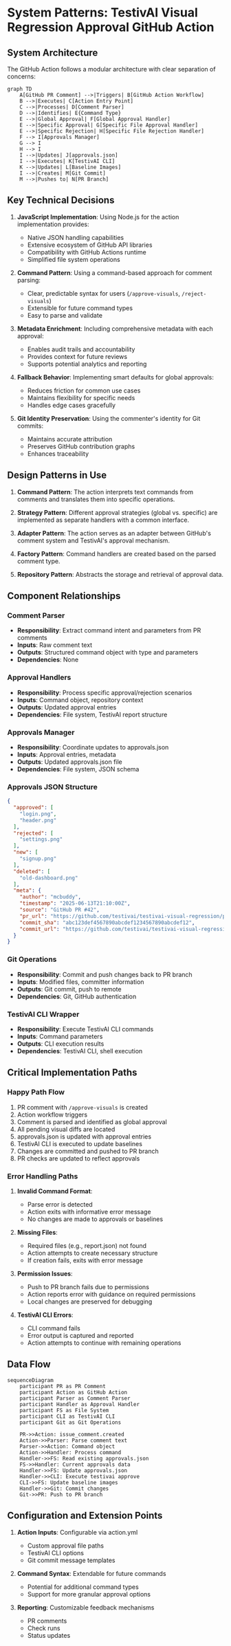 # System Patterns: TestivAI Visual Regression Approval GitHub Action

## System Architecture

The GitHub Action follows a modular architecture with clear separation of concerns:

```mermaid
graph TD
    A[GitHub PR Comment] -->|Triggers| B[GitHub Action Workflow]
    B -->|Executes| C[Action Entry Point]
    C -->|Processes| D[Comment Parser]
    D -->|Identifies| E{Command Type}
    E -->|Global Approval| F[Global Approval Handler]
    E -->|Specific Approval| G[Specific File Approval Handler]
    E -->|Specific Rejection| H[Specific File Rejection Handler]
    F --> I[Approvals Manager]
    G --> I
    H --> I
    I -->|Updates| J[approvals.json]
    I -->|Executes| K[TestivAI CLI]
    K -->|Updates| L[Baseline Images]
    I -->|Creates| M[Git Commit]
    M -->|Pushes to| N[PR Branch]
```

## Key Technical Decisions

1. **JavaScript Implementation**: Using Node.js for the action implementation provides:
   - Native JSON handling capabilities
   - Extensive ecosystem of GitHub API libraries
   - Compatibility with GitHub Actions runtime
   - Simplified file system operations

2. **Command Pattern**: Using a command-based approach for comment parsing:
   - Clear, predictable syntax for users (`/approve-visuals`, `/reject-visuals`)
   - Extensible for future command types
   - Easy to parse and validate

3. **Metadata Enrichment**: Including comprehensive metadata with each approval:
   - Enables audit trails and accountability
   - Provides context for future reviews
   - Supports potential analytics and reporting

4. **Fallback Behavior**: Implementing smart defaults for global approvals:
   - Reduces friction for common use cases
   - Maintains flexibility for specific needs
   - Handles edge cases gracefully

5. **Git Identity Preservation**: Using the commenter's identity for Git commits:
   - Maintains accurate attribution
   - Preserves GitHub contribution graphs
   - Enhances traceability

## Design Patterns in Use

1. **Command Pattern**: The action interprets text commands from comments and translates them into specific operations.

2. **Strategy Pattern**: Different approval strategies (global vs. specific) are implemented as separate handlers with a common interface.

3. **Adapter Pattern**: The action serves as an adapter between GitHub's comment system and TestivAI's approval mechanism.

4. **Factory Pattern**: Command handlers are created based on the parsed comment type.

5. **Repository Pattern**: Abstracts the storage and retrieval of approval data.

## Component Relationships

### Comment Parser
- **Responsibility**: Extract command intent and parameters from PR comments
- **Inputs**: Raw comment text
- **Outputs**: Structured command object with type and parameters
- **Dependencies**: None

### Approval Handlers
- **Responsibility**: Process specific approval/rejection scenarios
- **Inputs**: Command object, repository context
- **Outputs**: Updated approval entries
- **Dependencies**: File system, TestivAI report structure

### Approvals Manager
- **Responsibility**: Coordinate updates to approvals.json
- **Inputs**: Approval entries, metadata
- **Outputs**: Updated approvals.json file
- **Dependencies**: File system, JSON schema

### Approvals JSON Structure
```json
{
  "approved": [
    "login.png",
    "header.png"
  ],
  "rejected": [
    "settings.png"
  ],
  "new": [
    "signup.png"
  ],
  "deleted": [
    "old-dashboard.png"
  ],
  "meta": {
    "author": "mcbuddy",
    "timestamp": "2025-06-13T21:10:00Z",
    "source": "GitHub PR #42",
    "pr_url": "https://github.com/testivai/testivai-visual-regression/pull/42",
    "commit_sha": "abc123def4567890abcdef1234567890abcdef12",
    "commit_url": "https://github.com/testivai/testivai-visual-regression/commit/abc123def4567890abcdef1234567890abcdef12"
  }
}
```

### Git Operations
- **Responsibility**: Commit and push changes back to PR branch
- **Inputs**: Modified files, committer information
- **Outputs**: Git commit, push to remote
- **Dependencies**: Git, GitHub authentication

### TestivAI CLI Wrapper
- **Responsibility**: Execute TestivAI CLI commands
- **Inputs**: Command parameters
- **Outputs**: CLI execution results
- **Dependencies**: TestivAI CLI, shell execution

## Critical Implementation Paths

### Happy Path Flow
1. PR comment with `/approve-visuals` is created
2. Action workflow triggers
3. Comment is parsed and identified as global approval
4. All pending visual diffs are located
5. approvals.json is updated with approval entries
6. TestivAI CLI is executed to update baselines
7. Changes are committed and pushed to PR branch
8. PR checks are updated to reflect approvals

### Error Handling Paths
1. **Invalid Command Format**:
   - Parse error is detected
   - Action exits with informative error message
   - No changes are made to approvals or baselines

2. **Missing Files**:
   - Required files (e.g., report.json) not found
   - Action attempts to create necessary structure
   - If creation fails, exits with error message

3. **Permission Issues**:
   - Push to PR branch fails due to permissions
   - Action reports error with guidance on required permissions
   - Local changes are preserved for debugging

4. **TestivAI CLI Errors**:
   - CLI command fails
   - Error output is captured and reported
   - Action attempts to continue with remaining operations

## Data Flow

```mermaid
sequenceDiagram
    participant PR as PR Comment
    participant Action as GitHub Action
    participant Parser as Comment Parser
    participant Handler as Approval Handler
    participant FS as File System
    participant CLI as TestivAI CLI
    participant Git as Git Operations
    
    PR->>Action: issue_comment.created
    Action->>Parser: Parse comment text
    Parser->>Action: Command object
    Action->>Handler: Process command
    Handler->>FS: Read existing approvals.json
    FS->>Handler: Current approvals data
    Handler->>FS: Update approvals.json
    Handler->>CLI: Execute testivai approve
    CLI->>FS: Update baseline images
    Handler->>Git: Commit changes
    Git->>PR: Push to PR branch
```

## Configuration and Extension Points

1. **Action Inputs**: Configurable via action.yml
   - Custom approval file paths
   - TestivAI CLI options
   - Git commit message templates

2. **Command Syntax**: Extendable for future commands
   - Potential for additional command types
   - Support for more granular approval options

3. **Reporting**: Customizable feedback mechanisms
   - PR comments
   - Check runs
   - Status updates
